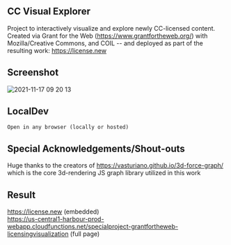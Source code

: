 ## CC Visual Explorer
Project to interactively visualize and explore newly CC-licensed content. Created via Grant for the Web (https://www.grantfortheweb.org/) with Mozilla/Creative Commons, and COIL -- and deployed as part of the resulting work: https://license.new

## Screenshot
![2021-11-17 09 20 13](https://user-images.githubusercontent.com/58826584/142249965-be04e857-fc69-4b52-a5b2-6f82986849ff.png)

## LocalDev

```
Open in any browser (locally or hosted)
```

## Special Acknowledgements/Shout-outs
Huge thanks to the creators of https://vasturiano.github.io/3d-force-graph/ which is the core 3d-rendering JS graph library utilized in this work

## Result
https://license.new (embedded)\
https://us-central1-harbour-prod-webapp.cloudfunctions.net/specialproject-grantfortheweb-licensingvisualization (full page)
